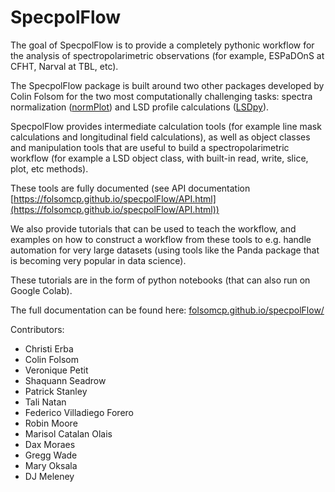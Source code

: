 # SpecpolFlow

The goal of SpecpolFlow is to provide a completely pythonic workflow for the analysis of spectropolarimetric observations (for example, ESPaDOnS at CFHT, Narval at TBL, etc). 

The SpecpolFlow package is built around two other packages developed by Colin Folsom for the two most computationally challenging tasks: spectra normalization ([normPlot](https://github.com/folsomcp/normPlot)) and LSD profile calculations ([LSDpy](https://github.com/folsomcp/LSDpy)). 

SpecpolFlow provides intermediate calculation tools (for example line mask calculations and longitudinal field calculations), as well as object classes and manipulation tools that are useful to build a spectropolarimetric workflow (for example a LSD object class, with built-in read, write, slice, plot, etc methods). 

These tools are fully documented (see API documentation [https://folsomcp.github.io/specpolFlow/API.html](https://folsomcp.github.io/specpolFlow/API.html))

We also provide tutorials that can be used to teach the workflow, and examples on how to construct a workflow from these tools to e.g. handle automation for very large datasets (using tools like the Panda package that is becoming very popular in data science). 

These tutorials are in the form of python notebooks (that can also run on Google Colab). 

The full documentation can be found here: [folsomcp.github.io/specpolFlow/](folsomcp.github.io/specpolFlow/)

Contributors:
* Christi Erba
* Colin Folsom
* Veronique Petit
* Shaquann Seadrow
* Patrick Stanley
* Tali Natan
* Federico Villadiego Forero
* Robin Moore
* Marisol Catalan Olais
* Dax Moraes
* Gregg Wade
* Mary Oksala
* DJ Meleney
